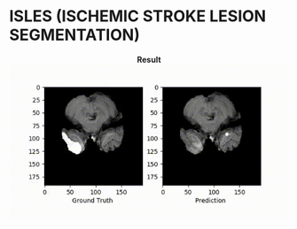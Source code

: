# ISLES (ISCHEMIC STROKE LESION SEGMENTATION)
<div align="center">
 <strong>Result</strong>
 <img src="./result.fig.gif">
</div>
